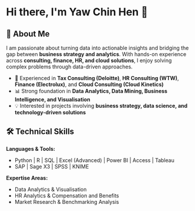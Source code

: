 # Hi there, I'm Yaw Chin Hen 👋  

## 🚀 About Me  
I am passionate about turning data into actionable insights and bridging the gap between **business strategy and analytics**. With hands-on experience across **consulting, finance, HR, and cloud solutions**, I enjoy solving complex problems through data-driven approaches.  

- 🔎 Experienced in **Tax Consulting (Deloitte)**, **HR Consulting (WTW)**, **Finance (Electrolux)**, and **Cloud Consulting (Cloud Kinetics)**  
- 📊 Strong foundation in **Data Analytics, Data Mining, Business Intelligence, and Visualisation**  
- 💡 Interested in projects involving **business strategy, data science, and technology-driven solutions**  

## 🛠️ Technical Skills  
**Languages & Tools:**  
- Python | R | SQL | Excel (Advanced) | Power BI | Access | Tableau  
- SAP | Sage X3 | SPSS | KNIME

**Expertise Areas:**  
- Data Analytics & Visualisation  
- HR Analytics & Compensation and Benefits 
- Market Research & Benchmarking Analysis   
